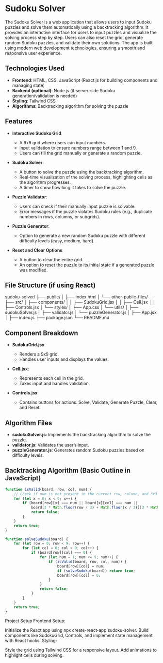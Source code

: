 # Sudoku Solver

The Sudoku Solver is a web application that allows users to input Sudoku puzzles and solve them automatically using a backtracking algorithm. It provides an interactive interface for users to input puzzles and visualize the solving process step by step. Users can also reset the grid, generate random Sudoku puzzles, and validate their own solutions. The app is built using modern web development technologies, ensuring a smooth and responsive user experience.

## Technologies Used

- **Frontend**: HTML, CSS, JavaScript (React.js for building components and managing state)
- **Backend (optional)**: Node.js (if server-side Sudoku generation/validation is needed)
- **Styling**: Tailwind CSS
- **Algorithms**: Backtracking algorithm for solving the puzzle

## Features

- **Interactive Sudoku Grid**:
  - A 9x9 grid where users can input numbers.
  - Input validation to ensure numbers range between 1 and 9.
  - Users can fill the grid manually or generate a random puzzle.
  
- **Sudoku Solver**:
  - A button to solve the puzzle using the backtracking algorithm.
  - Real-time visualization of the solving process, highlighting cells as the algorithm progresses.
  - A timer to show how long it takes to solve the puzzle.
  
- **Puzzle Validator**:
  - Users can check if their manually input puzzle is solvable.
  - Error messages if the puzzle violates Sudoku rules (e.g., duplicate numbers in rows, columns, or subgrids).
  
- **Puzzle Generator**:
  - Option to generate a new random Sudoku puzzle with different difficulty levels (easy, medium, hard).
  
- **Reset and Clear Options**:
  - A button to clear the entire grid.
  - An option to reset the puzzle to its initial state if a generated puzzle was modified.

## File Structure (if using React)

sudoku-solver/ ├── public/ │ ├── index.html │ └── other-public-files/ ├── src/ │ ├── components/ │ │ ├── SudokuGrid.jsx │ │ ├── Cell.jsx │ │ ├── Controls.jsx │ └── styles/ │ ├── App.css │ └── utils/ │ ├── sudokuSolver.js │ ├── validator.js │ └── puzzleGenerator.js │ ├── App.jsx │ ├── index.js ├── package.json └── README.md

## Component Breakdown

- **SudokuGrid.jsx**:
  - Renders a 9x9 grid.
  - Handles user inputs and displays the values.

- **Cell.jsx**:
  - Represents each cell in the grid.
  - Takes input and handles validation.

- **Controls.jsx**:
  - Contains buttons for actions: Solve, Validate, Generate Puzzle, Clear, and Reset.

## Algorithm Files

- **sudokuSolver.js**: Implements the backtracking algorithm to solve the puzzle.
- **validator.js**: Validates the user’s input.
- **puzzleGenerator.js**: Generates random Sudoku puzzles based on difficulty levels.

## Backtracking Algorithm (Basic Outline in JavaScript)

```javascript
function isValid(board, row, col, num) {
    // Check if num is not present in the current row, column, and 3x3 subgrid
    for (let x = 0; x < 9; x++) {
        if (board[row][x] === num || board[x][col] === num || 
            board[3 * Math.floor(row / 3) + Math.floor(x / 3)][3 * Math.floor(col / 3) + x % 3] === num) {
            return false;
        }
    }
    return true;
}

function solveSudoku(board) {
    for (let row = 0; row < 9; row++) {
        for (let col = 0; col < 9; col++) {
            if (board[row][col] === 0) {
                for (let num = 1; num <= 9; num++) {
                    if (isValid(board, row, col, num)) {
                        board[row][col] = num;
                        if (solveSudoku(board)) return true;
                        board[row][col] = 0;
                    }
                }
                return false;
            }
        }
    }
    return true;
}
```


Project Setup
Frontend Setup:

Initialize the React app using npx create-react-app sudoku-solver.
Build components like SudokuGrid, Controls, and implement state management with React hooks.
Styling:

Style the grid using Tailwind CSS for a responsive layout.
Add animations to highlight cells during solving.
